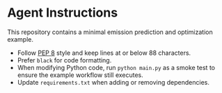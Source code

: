 # Agent Instructions

This repository contains a minimal emission prediction and optimization example.

- Follow [PEP 8](https://peps.python.org/pep-0008/) style and keep lines at or below 88 characters.
- Prefer `black` for code formatting.
- When modifying Python code, run `python main.py` as a smoke test to ensure the example workflow still executes.
- Update `requirements.txt` when adding or removing dependencies.
